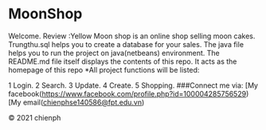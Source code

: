 # MoonShop
Welcome. 
Review :Yellow Moon shop is an online shop selling moon cakes.
Trungthu.sql helps you to create a database for your sales.
The java file helps you to run the project on java(netbeans) environment.
The README.md file itself displays the contents of this repo. It acts as the homepage of this repo *All project functions will be listed:

1 Login.
2 Search.
3 Update.
4 Create.
5 Shopping.
###Connect me via: [My facebook(https://www.facebook.com/profile.php?id=100004285756529)
[My email(chienphse140586@fpt.edu.vn)

© 2021 chienph
